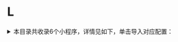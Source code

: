 # L
<details>
<summary>
本目录共收录6个小程序，详情见如下，单击导入对应配置：
</summary>

- [LINLEE林里柠檬茶](https://quantumult.app/x/open-app/add-resource?remote-resource=%7B%22rewrite_remote%22%3A%20%5B%22https%3A%2F%2Fraw.githubusercontent.com%2Fzirawell%2FR-Store%2Fmain%2FRule%2FQuanX%2FAdblock%2FApplet%2FWechat%2FL%2FLINLEE%E6%9E%97%E9%87%8C%E6%9F%A0%E6%AA%AC%E8%8C%B6%2Frewrite%2Flinlee.conf%2C%20tag%3DLINLEE%E6%9E%97%E9%87%8C%E6%9F%A0%E6%AA%AC%E8%8C%B6%22%5D%7D)
- [来电](https://quantumult.app/x/open-app/add-resource?remote-resource=%7B%22rewrite_remote%22%3A%20%5B%22https%3A%2F%2Fraw.githubusercontent.com%2Fzirawell%2FR-Store%2Fmain%2FRule%2FQuanX%2FAdblock%2FApplet%2FWechat%2FL%2F%E6%9D%A5%E7%94%B5%2Frewrite%2Flaidian.conf%2C%20tag%3D%E6%9D%A5%E7%94%B5%22%5D%7D)
- [罗森点点](https://quantumult.app/x/open-app/add-resource?remote-resource=%7B%22rewrite_remote%22%3A%20%5B%22https%3A%2F%2Fraw.githubusercontent.com%2Fzirawell%2FR-Store%2Fmain%2FRule%2FQuanX%2FAdblock%2FApplet%2FWechat%2FL%2F%E7%BD%97%E6%A3%AE%E7%82%B9%E7%82%B9%2Frewrite%2Flawson.conf%2C%20tag%3D%E7%BD%97%E6%A3%AE%E7%82%B9%E7%82%B9%22%5D%7D)
- [老乡鸡](https://quantumult.app/x/open-app/add-resource?remote-resource=%7B%22rewrite_remote%22%3A%20%5B%22https%3A%2F%2Fraw.githubusercontent.com%2Fzirawell%2FR-Store%2Fmain%2FRule%2FQuanX%2FAdblock%2FApplet%2FWechat%2FL%2F%E8%80%81%E4%B9%A1%E9%B8%A1%2Frewrite%2Flxj.conf%2C%20tag%3D%E8%80%81%E4%B9%A1%E9%B8%A1%22%5D%7D)
- [老碗会点单](https://quantumult.app/x/open-app/add-resource?remote-resource=%7B%22rewrite_remote%22%3A%20%5B%22https%3A%2F%2Fraw.githubusercontent.com%2Fzirawell%2FR-Store%2Fmain%2FRule%2FQuanX%2FAdblock%2FApplet%2FWechat%2FL%2F%E8%80%81%E7%A2%97%E4%BC%9A%E7%82%B9%E5%8D%95%2Frewrite%2Flwh.conf%2C%20tag%3D%E8%80%81%E7%A2%97%E4%BC%9A%E7%82%B9%E5%8D%95%22%5D%7D)
- [蓝波智能](https://quantumult.app/x/open-app/add-resource?remote-resource=%7B%22rewrite_remote%22%3A%20%5B%22https%3A%2F%2Fraw.githubusercontent.com%2Fzirawell%2FR-Store%2Fmain%2FRule%2FQuanX%2FAdblock%2FApplet%2FWechat%2FL%2F%E8%93%9D%E6%B3%A2%E6%99%BA%E8%83%BD%2Frewrite%2Flanbo.conf%2C%20tag%3D%E8%93%9D%E6%B3%A2%E6%99%BA%E8%83%BD%22%5D%7D)

</details>